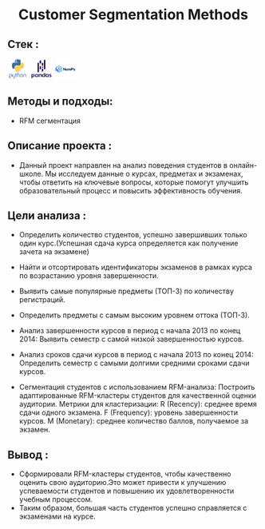<h1 id="header" align="center">Customer Segmentation Methods
  
## Стек :
<div>
  <img src="https://github.com/devicons/devicon/blob/master/icons/python/python-original-wordmark.svg" title="Python"  alt="Python" width="40" height="40"/>&nbsp;
  <img src="https://github.com/devicons/devicon/blob/master/icons/pandas/pandas-original-wordmark.svg" title="Pandas" alt="Pandas" width="40" height="40"/>&nbsp;
  <img src="https://github.com/devicons/devicon/blob/master/icons/numpy/numpy-original-wordmark.svg" title="Numpy" alt="Numpy" width="40" height="40"/>&nbsp;
</div>

## Методы и подходы:

+ RFM сегментация

## Описание проекта :

+ Данный проект направлен на анализ поведения студентов в онлайн-школе. Мы исследуем данные о курсах, предметах и экзаменах, чтобы ответить на ключевые вопросы, которые помогут улучшить образовательный процесс и повысить эффективность обучения.

## Цели анализа :

+ Определить количество студентов, успешно завершивших только один курс.(Успешная сдача курса определяется как получение зачета на экзамене)

+ Найти и отсортировать идентификаторы экзаменов в рамках курса по возрастанию уровня завершенности.

+ Выявить самые популярные предметы (ТОП-3) по количеству регистраций.

+ Определить предметы с самым высоким уровнем оттока (ТОП-3).

+ Анализ завершенности курсов в период с начала 2013 по конец 2014:
Выявить семестр с самой низкой завершенностью курсов.

+ Анализ сроков сдачи курсов в период с начала 2013 по конец 2014:
Определить семестр с самыми долгими средними сроками сдачи курсов.

+ Сегментация студентов с использованием RFM-анализа:
Построить адаптированные RFM-кластеры студентов для качественной оценки аудитории.
Метрики для кластеризации:
R (Recency): среднее время сдачи одного экзамена.
F (Frequency): уровень завершенности курсов.
M (Monetary): среднее количество баллов, получаемое за экзамен.

## Вывод :
+ Сформировали RFM-кластеры студентов, чтобы качественно оценить свою аудиторию.Это может привести к улучшению успеваемости студентов и повышению их удовлетворенности учебным процессом.
+ Таким образом, большая часть студентов успешно справляется с экзаменами на курсе.
